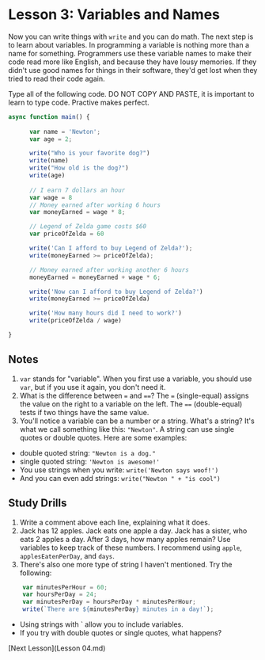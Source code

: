 # Lesson 3: Variables and Names

Now you can write things with `write` and you can do math. The next step is to learn about variables. In programming a variable is nothing more than a name for something. Programmers use these variable names to make their code read more like English, and because they have lousy memories. If they didn't use good names for things in their software, they'd get lost when they tried to read their code again.

Type all of the following code. DO NOT COPY AND PASTE, it is important to learn to type code. Practive makes perfect.

```javascript
async function main() {
      
      var name = 'Newton';
      var age = 2;

      write("Who is your favorite dog?")
      write(name)
      write("How old is the dog?")
      write(age)
      
      // I earn 7 dollars an hour
      var wage = 8
      // Money earned after working 6 hours
      var moneyEarned = wage * 8;

      // Legend of Zelda game costs $60
      var priceOfZelda = 60

      write('Can I afford to buy Legend of Zelda?');
      write(moneyEarned >= priceOfZelda);

      // Money earned after working another 6 hours
      moneyEarned = moneyEarned + wage * 6;

      write('Now can I afford to buy Legend of Zelda?')
      write(moneyEarned >= priceOfZelda)

      write('How many hours did I need to work?')
      write(priceOfZelda / wage)

}
```

## Notes
1. `var` stands for "variable". When you first use a variable, you should use `var`, but if you use it again, you don't need it.
2. What is the difference between `=` and `==`? The `=` (single-equal) assigns the value on the right to a variable on the left. The `==` (double-equal) tests if two things have the same value. 
3. You'll notice a variable can be a number or a string. What's a string? It's what we call something like this: `"Newton"`. A string can use single quotes or double quotes. Here are some examples:
 - double quoted string: `"Newton is a dog."`
 - single quoted string: `'Newton is awesome!'`
 - You use strings when you write: `write('Newton says woof!')`
 - And you can even add strings: `write("Newton " + "is cool")`

## Study Drills
1. Write a comment above each line, explaining what it does.
2. Jack has 12 apples. Jack eats one apple a day. Jack has a sister, who eats 2 apples a day. After 3 days, how many apples remain? Use variables to keep track of these numbers. I recommend using `apple`, `applesEatenPerDay`, and `days`. 
3. There's also one more type of string I haven't mentioned. Try the following:
```javascript
    var minutesPerHour = 60;
    var hoursPerDay = 24;
    var minutesPerDay = hoursPerDay * minutesPerHour;
    write(`There are ${minutesPerDay} minutes in a day!`);
```
  - Using strings with ` allow you to include variables.
  - If you try with double quotes or single quotes, what happens?

[Next Lesson](Lesson 04.md)
